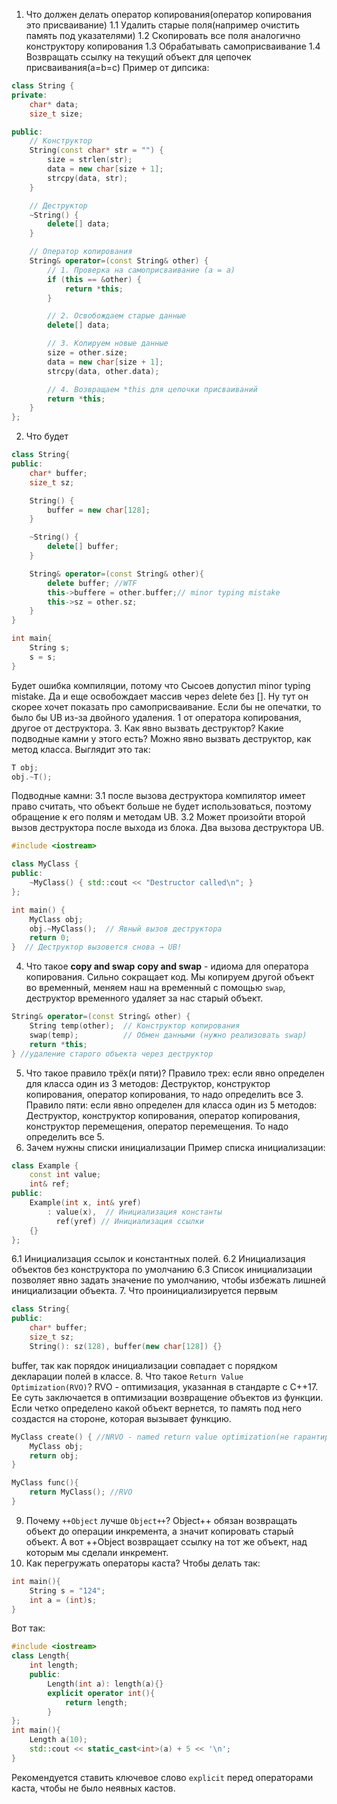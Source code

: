 1. Что должен делать оператор копирования(оператор копирования это присваивание)
1.1 Удалить старые поля(например очистить память под указателями)
1.2 Скопировать все поля аналогично конструктору копирования
1.3 Обрабатывать самоприсваивание
1.4 Возвращать ссылку на текущий объект для цепочек присваивания(a=b=c)
Пример от дипсика:
```cpp
class String {
private:
    char* data;
    size_t size;

public:
    // Конструктор
    String(const char* str = "") {
        size = strlen(str);
        data = new char[size + 1];
        strcpy(data, str);
    }

    // Деструктор
    ~String() {
        delete[] data;
    }

    // Оператор копирования
    String& operator=(const String& other) {
        // 1. Проверка на самоприсваивание (a = a)
        if (this == &other) {
            return *this;
        }

        // 2. Освобождаем старые данные
        delete[] data;

        // 3. Копируем новые данные
        size = other.size;
        data = new char[size + 1];
        strcpy(data, other.data);

        // 4. Возвращаем *this для цепочки присваиваний
        return *this;
    }
};
```
2. Что будет
```cpp
class String{
public:
    char* buffer;
    size_t sz;

    String() {
        buffer = new char[128];
    }

    ~String() {
        delete[] buffer;
    }

    String& operator=(const String& other){
        delete buffer; //WTF
        this->buffere = other.buffer;// minor typing mistake
        this->sz = other.sz;
    }
}

int main{
    String s;
    s = s;
}
```
Будет ошибка компиляции, потому что Сысоев допустил minor typing mistake. Да и еще освобождает массив через delete без \[\].
Ну тут он скорее хочет показать про самоприсваивание. Если бы не опечатки, то было бы UB из-за двойного удаления. 1 от оператора копирования, другое от деструктора.
3. Как явно вызвать деструктор? Какие подводные камни у этого есть?
Можно явно вызвать деструктор, как метод класса. Выглядит это так:
```cpp
T obj;
obj.~T();
```
Подводные камни: 
3.1 после вызова деструктора компилятор имеет право считать, что объект больше не будет использоваться, поэтому обращение к его полям и методам UB.
3.2 Может произойти второй вызов деструктора после выхода из блока. Два вызова деструктора UB.
```cpp
#include <iostream>

class MyClass {
public:
    ~MyClass() { std::cout << "Destructor called\n"; }
};

int main() {
    MyClass obj;
    obj.~MyClass();  // Явный вызов деструктора
    return 0;
}  // Деструктор вызовется снова → UB!
```
4. Что такое **copy and swap**
**copy and swap** - идиома для оператора копирования. Сильно сокращает код. Мы копируем другой объект во временный, меняем наш на временный с помощью `swap`, деструктор временного удаляет за нас старый объект.
```cpp
String& operator=(const String& other) {
    String temp(other);  // Конструктор копирования
    swap(temp);          // Обмен данными (нужно реализовать swap)
    return *this;
} //удаление старого объекта через деструктор
```
5. Что такое правило трёх(и пяти)?
Правило трех: если явно определен для класса один из 3 методов:
Деструктор, конструктор копирования, оператор копирования, то надо определить все 3.
Правило пяти: если явно определен для класса один из 5 методов:
Деструктор, конструктор копирования, оператор копирования, конструктор перемещения, оператор перемещения. То надо определить все 5.
6. Зачем нужны списки инициализации
Пример списка инициализации:
```cpp
class Example {
    const int value;
    int& ref;
public:
    Example(int x, int& yref) 
        : value(x),  // Инициализация константы
          ref(yref) // Инициализация ссылки
    {}
};
```
6.1 Инициализация ссылок и константных полей.
6.2 Инициализация объектов без конструктора по умолчанию
6.3 Список инициализации позволяет явно задать значение по умолчанию, чтобы избежать лишней инициализации объекта.
7. Что проинициализируется первым
```cpp
class String{
public:
    char* buffer;
    size_t sz;
    String(): sz(128), buffer(new char[128]) {}
```
buffer, так как порядок инициализации совпадает с порядком декларации полей в классе.
8. Что такое `Return Value Optimization(RVO)`?
RVO - оптимизация, указанная в стандарте с C++17. Ее суть заключается в оптимизации возвращение объектов из функции. Если четко определено какой объект вернется, то память под него создастся на стороне, которая вызывает функцию.
```cpp
MyClass create() { //NRVO - named return value optimization(не гарантируется стандартом, но есть почти везде)
    MyClass obj;
    return obj;
}
```
```cpp
MyClass func(){
	return MyClass(); //RVO
}
```
9. Почему `++Object` лучше `Object++`?
Object++ обязан возвращать объект до операции инкремента, а значит копировать старый объект. А вот ++Object возвращает ссылку на тот же объект, над которым мы сделали инкремент.
10. Как перегружать операторы каста? Чтобы делать так:
```cpp
int main(){
    String s = "124";
    int a = (int)s;
}
```
Вот так:
```cpp
#include <iostream>
class Length{
    int length;
    public:
        Length(int a): length(a){}
        explicit operator int(){
            return length;
        }
};
int main(){
    Length a(10);
    std::cout << static_cast<int>(a) + 5 << '\n';
}
```
Рекомендуется ставить ключевое слово `explicit` перед операторами каста, чтобы не было неявных кастов.


